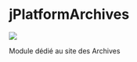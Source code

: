 # jPlatformArchives

<p>
  <a href="https://travis-ci.org/organizations/departement-loire-atlantique">
    <img src="https://travis-ci.org/departement-loire-atlantique/jPlatformArchives.svg?branch=master" />
  </a>
</p>

Module dédié au site des Archives
